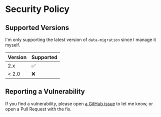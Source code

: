 # Security Policy

## Supported Versions

I'm only supporting the latest version of `data-migration` since I manage it myself.

| Version | Supported          |
| ------- | ------------------ |
| 2.x     | :white_check_mark: |
| < 2.0   | :x:                |

## Reporting a Vulnerability

If you find a vulnerability, please open [a GitHub issue](https://github.com/theBenForce/data-migration/issues) to let me know, or open a Pull Request with the fix.
